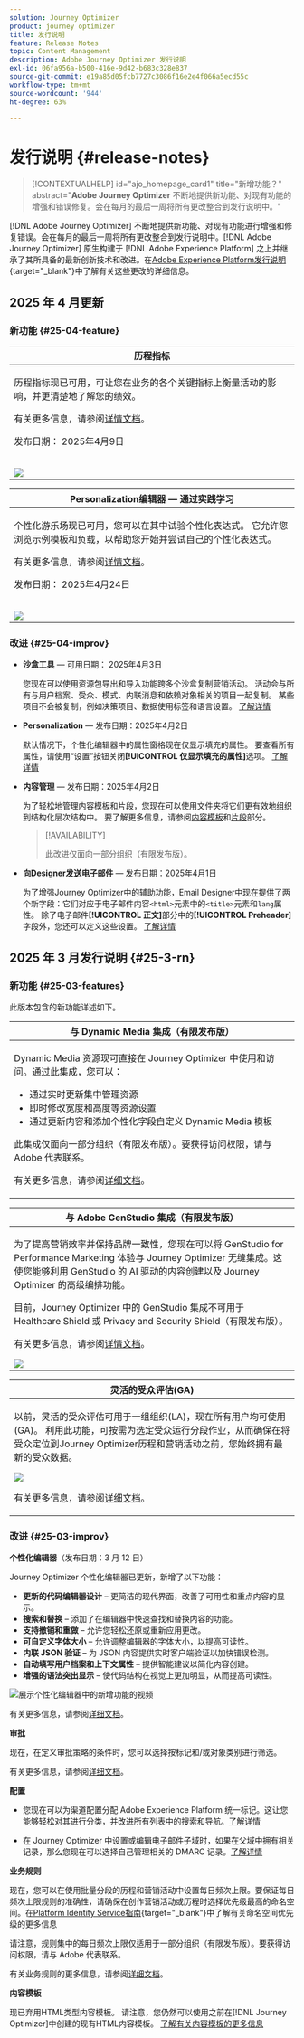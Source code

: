 ```yaml
---
solution: Journey Optimizer
product: journey optimizer
title: 发行说明
feature: Release Notes
topic: Content Management
description: Adobe Journey Optimizer 发行说明
exl-id: 06fa956a-b500-416e-9d42-b683c328e837
source-git-commit: e19a85d05fcb7727c3086f16e2e4f066a5ecd55c
workflow-type: tm+mt
source-wordcount: '944'
ht-degree: 63%

---
```


# 发行说明 {#release-notes}

>[!CONTEXTUALHELP]
>id="ajo_homepage_card1"
>title="新增功能？"
>abstract="**Adobe Journey Optimizer** 不断地提供新功能、对现有功能的增强和错误修复。会在每月的最后一周将所有更改整合到发行说明中。"

[!DNL Adobe Journey Optimizer] 不断地提供新功能、对现有功能进行增强和修复错误。会在每月的最后一周将所有更改整合到发行说明中。[!DNL Adobe Journey Optimizer] 原生构建于 [!DNL Adobe Experience Platform] 之上并继承了其所具备的最新创新技术和改进。在[Adobe Experience Platform发行说明](https://experienceleague.adobe.com/docs/experience-platform/release-notes/latest.html?lang=zh-Hans){target="_blank"}中了解有关这些更改的详细信息。

## 2025 年 4 月更新

### 新功能 {#25-04-feature}

<table>
<thead>
<tr>
<th><strong>历程指标</strong><br/></th>
</tr>
</thead>
<tbody>
<tr>
<td>
<p>历程指标现已可用，可让您在业务的各个关键指标上衡量活动的影响，并更清楚地了解您的绩效。</p>
<p>有关更多信息，请参阅<a href="../building-journeys/success-metrics.md">详情文档</a>。</p>
<p>发布日期： 2025年4月9日</p>
</br>
<img src="assets/do-not-localize/success-metric.gif"/>
</td>
</tr>
</tbody>
</table>

<table>
<thead>
<tr>
<th><strong>Personalization编辑器 — 通过实践学习</strong><br/></th>
</tr>
</thead>
<tbody>
<tr>
<td>
<p>个性化游乐场现已可用，您可以在其中试验个性化表达式。 它允许您浏览示例模板和负载，以帮助您开始并尝试自己的个性化表达式。</p>
<p>有关更多信息，请参阅<a href="../personalization/personalize.md#playground">详情文档</a>。</p>
<p>发布日期： 2025年4月24日</p>
</br>
<img src="assets/do-not-localize/templating-playground.gif"/>
</td>
</tr>
</tbody>
</table>

### 改进 {#25-04-improv}

* **沙盒工具** — 可用日期： 2025年4月3日

  您现在可以使用资源包导出和导入功能跨多个沙盒复制营销活动。 活动会与所有与用户档案、受众、模式、内联消息和依赖对象相关的项目一起复制。 某些项目不会被复制，例如决策项目、数据使用标签和语言设置。 [了解详情](../configuration/copy-objects-to-sandbox.md)

* **Personalization** — 发布日期：2025年4月2日

  默认情况下，个性化编辑器中的属性窗格现在仅显示填充的属性。 要查看所有属性，请使用“设置”按钮关闭&#x200B;**[!UICONTROL 仅显示填充的属性]**&#x200B;选项。 [了解详情](../personalization/personalization-build-expressions.md)

* **内容管理** — 发布日期：2025年4月2日

  为了轻松地管理内容模板和片段，您现在可以使用文件夹将它们更有效地组织到结构化层次结构中。 要了解更多信息，请参阅[内容模板](../content-management/access-content-templates.md#folders)和[片段](../content-management/manage-fragments.md#folders)部分。

  >[!AVAILABILITY]
  >
  >此改进仅面向一部分组织（有限发布版）。

* **向Designer发送电子邮件** — 发布日期：2025年4月1日

  为了增强Journey Optimizer中的辅助功能，Email Designer中现在提供了两个新字段：它们对应于电子邮件内容`<html>`元素中的`<title>`元素和`lang`属性。 除了电子邮件&#x200B;**[!UICONTROL 正文]**&#x200B;部分中的&#x200B;**[!UICONTROL Preheader]**&#x200B;字段外，您还可以定义这些设置。 [了解详情](../email/email-metadata.md)


## 2025 年 3 月发行说明 {#25-3-rn}


### 新功能 {#25-03-features}

此版本包含的新功能详述如下。

<!--table>
<thead>
<tr>
<th><strong>Integration with Adobe Express (Limited Availability)</strong><br/></th>
</tr>
</thead>
<tbody>
<tr>
<td>
<p>The Adobe Express integration in Adobe Journey Optimizer lets you use Adobe Express's editing tools directly during content creation, enabling you to resize, remove backgrounds, crop, and convert assets to JPEG or PNG.<p>
<p>Adobe Express integration in Adobe Journey Optimizer is currently only available for a set of organizations (Limited Availability). It cannot be deployed for use with Healthcare Shield or Privacy and Security Shield.</p>
<p>For more information, refer to the <a href="../integrations/express.md">detailed documentation</a>.</p>
</br>
<img src="assets/do-not-localize/express_resize.gif"/>
</td>
</tr>
</tbody>
</table-->


<!--table>
<thead>
<tr>
<th><strong>Journey metrics</strong><br/></th>
</tr>
</thead>
<tbody>
<tr>
<td>
<p>Journey metrics are now available, allowing you to measure the impact of your activities across the key metrics of your business and to provide clearer insights into your performance.</p>
<p>For more information, refer to the <a href="../building-journeys/success-metrics.md">detailed documentation</a>.</p>
<img src="assets/do-not-localize/success-metric.gif"/>
</td>
</tr>
</tbody>
</table-->

<!-- table>
<thead>
<tr>
<th><strong>Calendar view for journeys (Limited Availability)</strong><br/></th>
</tr>
</thead>
<tbody>
<tr>
<td>
<p>A calendar view is now available in Journey Optimizer to visualize all journeys activations. From this view, you can browse your journeys and check details and properties.<p>
<p>This change is only available for a set of organizations (Limited Availability). To gain access, contact your Adobe representative.</p>
<p>For more information, refer to the <a href="../configuration/rule-sets.md">detailed documentation</a>.</p>
</td>
</tr>
</tbody>
</table-->

<table>
<thead>
<tr>
<th><strong>与 Dynamic Media 集成（有限发布版）</strong><br/></th>
</tr>
</thead>
<tbody>
<tr>
<td>
<p>Dynamic Media 资源现可直接在 Journey Optimizer 中使用和访问。通过此集成，您可以：
<ul>
<li>通过实时更新集中管理资源</li>
<li>即时修改宽度和高度等资源设置</li>
<li>通过更新内容和添加个性化字段自定义 Dynamic Media 模板</li>
</ul>
<p>
<p>此集成仅面向一部分组织（有限发布版）。要获得访问权限，请与 Adobe 代表联系。</p>
<p>有关更多信息，请参阅<a href="../integrations/aem-dynamic.md">详细文档</a>。</p>
</td>
</tr>
</tbody>
</table>



<table>
<thead>
<tr>
<th><strong>与 Adobe GenStudio 集成（有限发布版）</strong><br/></th>
</tr>
</thead>
<tbody>
<tr>
<td>
<p>为了提高营销效率并保持品牌一致性，您现在可以将 GenStudio for Performance Marketing 体验与 Journey Optimizer 无缝集成。这使您能够利用 GenStudio 的 AI 驱动的内容创建以及 Journey Optimizer 的高级编排功能。<p>
<p>目前，Journey Optimizer 中的 GenStudio 集成不可用于 Healthcare Shield 或 Privacy and Security Shield（有限发布版）。</p>
<p>有关更多信息，请参阅<a href="../integrations/genstudio.md">详情文档</a>。</p>
<img src="assets/do-not-localize/genstudio.gif"/>
</td>
</tr>
</tbody>
</table>

<table>
<thead>
<tr>
<th><strong>灵活的受众评估(GA)</strong><br/></th>
</tr>
</thead>
<tbody>
<tr>
<td>
<p>以前，灵活的受众评估可用于一组组织(LA)，现在所有用户均可使用(GA)。 利用此功能，可按需为选定受众运行分段作业，从而确保在将受众定位到Journey Optimizer历程和营销活动之前，您始终拥有最新的受众数据。</p>
<img src="assets/do-not-localize/flexible-audience.gif">
<p>有关更多信息，请参阅<a href="../audience/creating-a-segment-definition.md#flexible">详细文档</a>。</p>
</tr>
</tbody>
</table>
</table>

<!--table>
<thead>
<tr>
<th><strong>LINE channel (Limited Availability)</strong><br/></th>
</tr>
</thead>
<tbody>
<tr>
<td>
<p>Adobe Journey Optimizer has expanded its cross-channel capabilities to include support for the LINE channel. This enhancement allows you to create, edit, and preview LINE experiences enabling more personalized and engaging interactions. With LINE, you can connect with more customers, send relevant content, and improve your engagement.<p>
<p>This capability is only available for a set of organizations (Limited Availability). To gain access, contact your Adobe representative.</p>
<p>For more information, refer to the <a href="../configuration/rule-sets.md">detailed documentation</a>.</p>
</td>
</tr>
</tbody>
</table-->


### 改进 {#25-03-improv}

**个性化编辑器**（发布日期：3 月 12 日）

Journey Optimizer 个性化编辑器已更新，新增了以下功能：
* **更新的代码编辑器设计** – 更简洁的现代界面，改善了可用性和重点内容的显示。
* **搜索和替换** – 添加了在编辑器中快速查找和替换内容的功能。
* **支持撤销和重做** – 允许您轻松还原或重新应用更改。
* **可自定义字体大小** – 允许调整编辑器的字体大小，以提高可读性。
* **内联 JSON 验证** – 为 JSON 内容提供实时客户端验证以加快错误检测。
* **自动填写用户档案和上下文属性** – 提供智能建议以简化内容创建。
* **增强的语法突出显示** – 使代码结构在视觉上更加明显，从而提高可读性。

![展示个性化编辑器中的新增功能的视频](assets/do-not-localize/personalization-editor.gif)

有关更多信息，请参阅[详细文档](../personalization/personalization-build-expressions.md)。

**审批**

现在，在定义审批策略的条件时，您可以选择按标记和/或对象类别进行筛选。

有关更多信息，请参阅[详细文档](../test-approve/approval-policies.md)。

**配置**

* 您现在可以为渠道配置分配 Adobe Experience Platform 统一标记。这让您能够轻松对其进行分类，并改进所有列表中的搜索和导航。[了解详情](../configuration/channel-surfaces.md#channel-config-tags)

* 在 Journey Optimizer 中设置或编辑电子邮件子域时，如果在父域中拥有相关记录，那么您现在可以选择自己管理相关的 DMARC 记录。[了解详情](../configuration/dmarc-record.md#set-up-dmarc)

**业务规则**

现在，您可以在使用批量分段的历程和营销活动中设置每日频次上限。要保证每日频次上限规则的准确性，请确保在创作营销活动或历程时选择优先级最高的命名空间。在[Platform Identity Service指南](https://experienceleague.adobe.com/zh-hans/docs/experience-platform/identity/features/identity-graph-linking-rules/namespace-priority){target="_blank"}中了解有关命名空间优先级的更多信息

请注意，规则集中的每日频次上限仅适用于一部分组织（有限发布版）。要获得访问权限，请与 Adobe 代表联系。

有关业务规则的更多信息，请参阅[详细文档](../configuration/rule-sets.md)。

**内容模板**

现已弃用HTML类型内容模板。 请注意，您仍然可以使用之前在[!DNL Journey Optimizer]中创建的现有HTML内容模板。 [了解有关内容模板的更多信息](../content-management/content-templates.md)


<!--**Deliverability**

You can now choose to have your emails relayed to your SMTP servers instead of being sent directly from Journey Optimizer to ISPs. This allows you to route final email deliveries through your own Mail Transfer Agents and IPs, or to perform final validations on the emails before sending them to your recipients. The SMTP relay capacity is available on demand - contact your Adobe representative.-->


